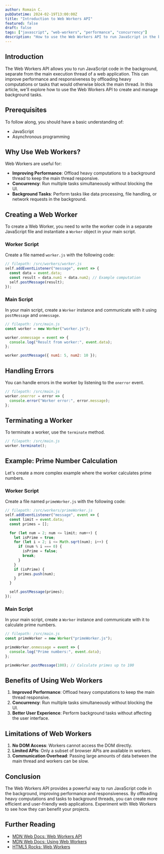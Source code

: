 ```yaml
---
author: Romain C.
pubDatetime: 2024-02-19T13:00:00Z
title: "Introduction to Web Workers API"
featured: false
draft: false
tags: ["javascript", "web-workers", "performance", "concurrency"]
description: "How to use the Web Workers API to run JavaScript in the background"
---
```


## Introduction

The Web Workers API allows you to run JavaScript code in the background, separate from the main execution thread of a web application. This can improve performance and responsiveness by offloading heavy computations or tasks that would otherwise block the main thread. In this article, we'll explore how to use the Web Workers API to create and manage background tasks.

## Prerequisites

To follow along, you should have a basic understanding of:

- JavaScript
- Asynchronous programming

## Why Use Web Workers?

Web Workers are useful for:

- **Improving Performance**: Offload heavy computations to a background thread to keep the main thread responsive.
- **Concurrency**: Run multiple tasks simultaneously without blocking the UI.
- **Background Tasks**: Perform tasks like data processing, file handling, or network requests in the background.

## Creating a Web Worker

To create a Web Worker, you need to write the worker code in a separate JavaScript file and instantiate a `Worker` object in your main script.

### Worker Script

Create a file named `worker.js` with the following code:

```javascript
// filepath: /src/workers/worker.js
self.addEventListener("message", event => {
  const data = event.data;
  const result = data.num1 + data.num2; // Example computation
  self.postMessage(result);
});
```

### Main Script

In your main script, create a `Worker` instance and communicate with it using `postMessage` and `onmessage`.

```javascript
// filepath: /src/main.js
const worker = new Worker("worker.js");

worker.onmessage = event => {
  console.log("Result from worker:", event.data);
};

worker.postMessage({ num1: 5, num2: 10 });
```

## Handling Errors

You can handle errors in the worker by listening to the `onerror` event.

```javascript
// filepath: /src/main.js
worker.onerror = error => {
  console.error("Worker error:", error.message);
};
```

## Terminating a Worker

To terminate a worker, use the `terminate` method.

```javascript
// filepath: /src/main.js
worker.terminate();
```

## Example: Prime Number Calculation

Let's create a more complex example where the worker calculates prime numbers.

### Worker Script

Create a file named `primeWorker.js` with the following code:

```javascript
// filepath: /src/workers/primeWorker.js
self.addEventListener("message", event => {
  const limit = event.data;
  const primes = [];

  for (let num = 2; num <= limit; num++) {
    let isPrime = true;
    for (let i = 2; i <= Math.sqrt(num); i++) {
      if (num % i === 0) {
        isPrime = false;
        break;
      }
    }
    if (isPrime) {
      primes.push(num);
    }
  }

  self.postMessage(primes);
});
```

### Main Script

In your main script, create a `Worker` instance and communicate with it to calculate prime numbers.

```javascript
// filepath: /src/main.js
const primeWorker = new Worker("primeWorker.js");

primeWorker.onmessage = event => {
  console.log("Prime numbers:", event.data);
};

primeWorker.postMessage(100); // Calculate primes up to 100
```

## Benefits of Using Web Workers

1. **Improved Performance**: Offload heavy computations to keep the main thread responsive.
2. **Concurrency**: Run multiple tasks simultaneously without blocking the UI.
3. **Better User Experience**: Perform background tasks without affecting the user interface.

## Limitations of Web Workers

1. **No DOM Access**: Workers cannot access the DOM directly.
2. **Limited APIs**: Only a subset of browser APIs are available in workers.
3. **Communication Overhead**: Passing large amounts of data between the main thread and workers can be slow.

## Conclusion

The Web Workers API provides a powerful way to run JavaScript code in the background, improving performance and responsiveness. By offloading heavy computations and tasks to background threads, you can create more efficient and user-friendly web applications. Experiment with Web Workers to see how they can benefit your projects.

## Further Reading

- [MDN Web Docs: Web Workers API](https://developer.mozilla.org/en-US/docs/Web/API/Web_Workers_API)
- [MDN Web Docs: Using Web Workers](https://developer.mozilla.org/en-US/docs/Web/API/Web_Workers_API/Using_web_workers)
- [HTML5 Rocks: Web Workers](https://www.html5rocks.com/en/tutorials/workers/basics/)
